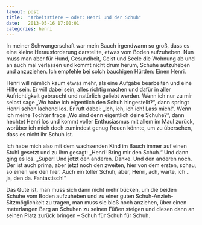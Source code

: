 ```yaml
---
layout: post
title:  "Arbeitstiere – oder: Henri und der Schuh"
date:   2013-05-16 17:00:01
categories: henri
---
```


In meiner Schwangerschaft war mein Bauch irgendwann so groß, dass es eine kleine
Herausforderung darstellte, etwas vom Boden aufzuheben.  Nun muss man aber für
Hund, Gesundheit, Geist und Seele die Wohnung ab und an auch mal verlassen und
kommt nicht drum herum, Schuhe aufzuheben und anzuziehen. Ich empfehle bei solch
bauchigen Hürden: Einen Henri.

Henri will nämlich kaum etwas mehr, als eine Aufgabe bearbeiten und eine Hilfe
sein. Er will dabei sein, alles richtig machen und dafür in aller Aufrichtigkeit
gebraucht und natürlich geliebt werden.  Wenn ich nur zu mir selbst sage „Wo
habe ich eigentlich den Schuh hingestellt?“, dann springt Henri schon lachend
los. Er ruft dabei: „Ich, ich, ich ich! Lass mich!“. Wenn ich meine Tochter
frage „Wo sind denn eigentlich deine Schuhe?“, dann hechtet Henri los und kommt
voller Enthusiasmus mit allem im Maul zurück, worüber ich mich doch zumindest
genug freuen könnte, um zu übersehen, dass es nicht ihr Schuh ist.

Ich habe mich also mit dem wachsenden Kind im Bauch immer auf einen Stuhl
gesetzt und zu ihm gesagt: „Henri! Bring mir den Schuh.“ Und dann ging es los.
„Super! Und jetzt den anderen. Danke. Und den anderen noch. Der ist auch prima,
aber jetzt noch den zweiten, hier von dem ersten, schau, so einen wie den hier.
Auch ein toller Schuh, aber, Henri, ach, warte, ich .. ja, den da. Fantastisch!“

Das Gute ist, man muss sich dann nicht mehr bücken, um die beiden Schuhe vom
Boden aufzuheben und zu einer guten Schuh-Anzieh-Sitzmöglichkeit zu tragen, man
muss sie bloß noch anziehen, über einen meterlangen Berg an Schuhen zu seinen
Füßen steigen und diesen dann an seinen Platz zurück bringen – Schuh für Schuh
für Schuh.
